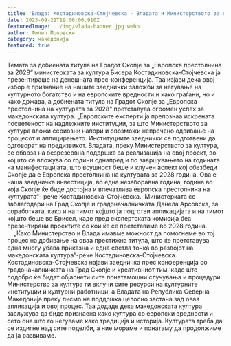```yaml
---
title: 'Влада: Костадиновска-Стојчевска - Владата и Министерството за култура даваат безрезервна поддршка на Скопје „Европска престолнина на културата за 2028 година“ - 21 СЕПТЕМВРИ 2023'
date: 2023-09-21T19:06:06.910Z
featuredImage: ../img/vlada-banner.jpg.webp
author: Филип Поповски
category: македонија
featured: true
---
```

Темата за добиената титула на Градот Скопје за „Европска престолнина за 2028“ министерката за култура Бисера Костадиновска-Стојчевска ја презентираше на денешната прес-конференција.
Таа изјави дека овој избор е признание на нашите заеднички заложби за негување на културното богатство и на европските вредности и како граѓани, но и како држава, а добиената титула на Градот Скопје за „Европска престолнина на културата за 2028“ претставува огромен успех за македонската култура.
„Европските експерти ја препознаа искрената посветеност на надлежните институции, за што Министерството за култура вложи сериозни напори и овозможи непречено одвивање на процесот и аплицирањето. Институциите заеднички се подготвени да одговорат на предизвикот. Владата, преку Министерството за култура, се обврза на безрезервна поддршка за реализација на овој проект, во којшто се вложува со години однапред и по завршувањето на годината на манифестацијата, што всушност беше и клучен аспект кој обезбеди Скопје да е Европска престолнина на културата за 2028 година. Ова е наша заедничка инвестиција, во една незаборавна година, година во која Скопје ќе биде достојна и впечатлива европска престолнина на културата“- рече Костадиновска-Стојчевска. 
Министерката се заблагодари на Град Скопје и градоначалничката Данела Арсовска, за соработката, како и на тимот којшто ја подготви апликацијата и на тимот којшто беше во Брисел, каде пред експертската комисија беа презентирани проектите со кои ќе се претставиме во 2028 година.             
„Како Министерство и Влада имавме можност да помогнеме во тој процес на добивање на оваа престижна титула, што ќе претставува една многу убава приказна и една светла точка во развојот на македонската култура“-рече Костадиновска-Стојчевска.
Костадиновска-Стојчевска најави заедничка прес конференција со градоначалничката на Град Скопје и креативниот тим, каде што подобро ќе бидат објаснети сите понатамошни случувања и процедури. Министерство за култура ги вклучи сите ресурси на културните институции и културни работници, а Владата на Република Северна Македонија преку писмо на поддршка целосно застана зад оваа апликација и овој процес.
Таа додаде дека македонската култура заслужува да биде признаена како култура со европски вредности и сето она што го негуваме како традиција и историја. Културата треба да се издигне над сите поделби, а ние мораме и понатаму да продолжиме да ја развиваме.
